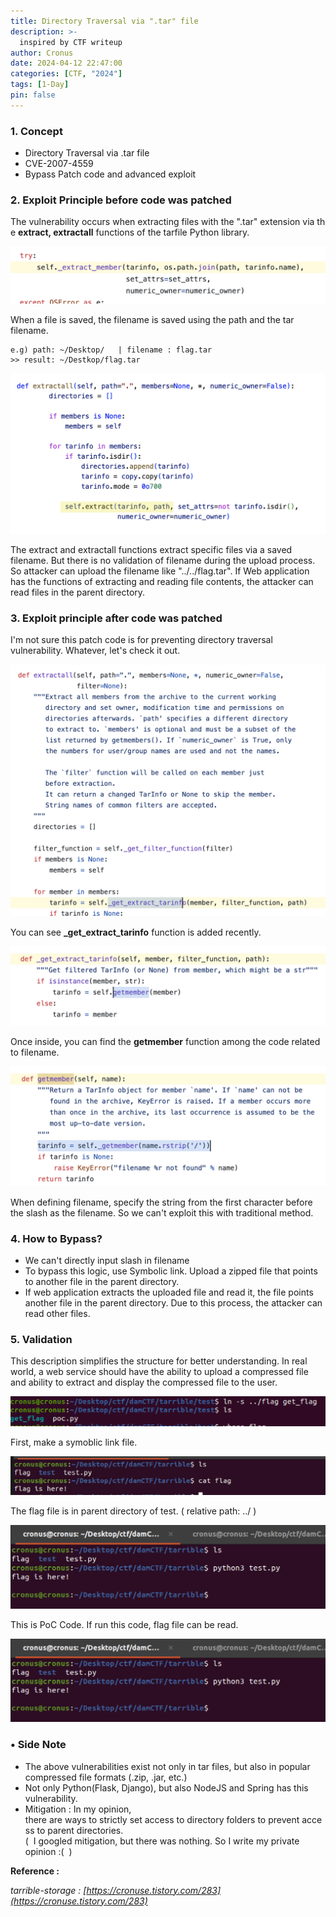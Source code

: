 ```yaml
---
title: Directory Traversal via ".tar" file
description: >-
  inspired by CTF writeup
author: Cronus
date: 2024-04-12 22:47:00 
categories: [CTF, "2024"]
tags: [1-Day]
pin: false
---
```



### **1\. Concept**

-   Directory Traversal via .tar file
-   CVE-2007-4559
-   Bypass Patch code and advanced exploit 

### **2\. Exploit Principle before code was patched**

The vulnerability occurs when extracting files with the ".tar" extension via the **extract, extractall** functions of the tarfile Python library.

![1.png](/assets/img/CVE-2007-4559/1.png)

When a file is saved, the filename is saved using the path and the tar filename.

```
e.g) path: ~/Desktop/   | filename : flag.tar
>> result: ~/Destkop/flag.tar
```

![2.png](/assets/img/CVE-2007-4559/2.png)

The extract and extractall functions extract specific files via a saved filename. But there is no validation of filename during the upload process. So attacker can upload the filename like "../../flag.tar". If Web application has the functions of extracting and reading file contents, the attacker can read files in the parent directory.

### **3\. Exploit principle after code was patched**

I'm not sure this patch code is for preventing directory traversal vulnerability. Whatever, let's check it out.

![3.png](/assets/img/CVE-2007-4559/3.png)

You can see **\_get\_extract\_tarinfo** function is added recently.

![4.png](/assets/img/CVE-2007-4559/4.png)

Once inside, you can find the **getmember** function among the code related to filename.

![5.png](/assets/img/CVE-2007-4559/5.png)

When defining filename, specify the string from the first character before the slash as the filename. So we can't exploit this with traditional method.

### **4\. How to Bypass?**

-   We can't directly input slash in filename
-   To bypass this logic, use Symbolic link. Upload a zipped file that points to another file in the parent directory.
-   If web application extracts the uploaded file and read it, the file points another file in the parent directory. Due to this process, the attacker can read other files.

### **5\. Validation**

This description simplifies the structure for better understanding. In real world, a web service should have the ability to upload a compressed file and ability to extract and display the compressed file to the user.

![6.png](/assets/img/CVE-2007-4559/6.png)

First, make a symoblic link file.

![7.png](/assets/img/CVE-2007-4559/7.png)

The flag file is in parent directory of test. ( relative path: ../ )

![8.png](/assets/img/CVE-2007-4559/8.png)

This is PoC Code. If run this code, flag file can be read.

![9.png](/assets/img/CVE-2007-4559/9.png)

### **• Side Note**

-   The above vulnerabilities exist not only in tar files, but also in popular compressed file formats (.zip, .jar, etc.)
-   Not only Python(Flask, Django), but also NodeJS and Spring has this vulnerability.
-   Mitigation : In my opinion, there are ways to strictly set access to directory folders to prevent access to parent directories.  
    (  I googled mitigation, but there was nothing. So I write my private opinion :(  )

**Reference :**

_tarrible-storage : [https://cronuse.tistory.com/283](https://cronuse.tistory.com/283)_